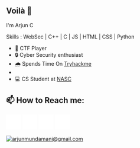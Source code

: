 <h2>Voilà 👋</h2>


<h7>I'm Arjun C</h7>

Skills : WebSec | C++ | C | JS | HTML | CSS | Python

- 🚩 CTF Player 
- 🔒 Cyber Security enthusiast 
- 🌧️ Spends Time On  [Tryhackme](https://www.tryhackme.com/H4K3R13/) 
- <script src="https://tryhackme.com/badge/58123"></script>
- 💻 CS Student at [NASC](https://nasc.ac.in/)

<h2>📫 How to Reach me: </h2> 

   [<img src='twitter.png' alt='twitter' height='40'>](https://twitter.com/H4K3R_)  [<img src='github.png' alt='github' height='40'>](https://github.com/H4K3R13)  [<img src='instagram.png' alt='instagram' height='40'>](https://www.instagram.com/arjun_mundmani/)  [<img src='linkedin.png' alt='linkedin' height='40'>](https://www.linkedin.com/in/arjun-c-6144a4201/)

<a href="mailto:arjunmundamani@gmail.com">![arjunmundamani@gmail.com](https://img.shields.io/badge/Gmail-D14836?style=for-the-badge&logo=gmail&logoColor=white)</a> 
